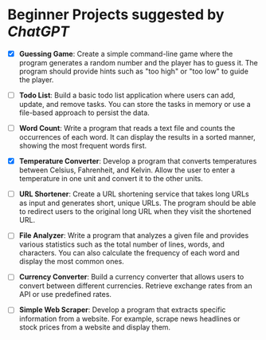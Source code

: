 # Beginner Projects suggested by _ChatGPT_

- [x] **Guessing Game**: Create a simple command-line game where the program generates a random number and the player has to guess it. The program should provide hints such as "too high" or "too low" to guide the player.

- [ ] **Todo List**: Build a basic todo list application where users can add, update, and remove tasks. You can store the tasks in memory or use a file-based approach to persist the data.

- [ ] **Word Count**: Write a program that reads a text file and counts the occurrences of each word. It can display the results in a sorted manner, showing the most frequent words first.

- [x] **Temperature Converter**: Develop a program that converts temperatures between Celsius, Fahrenheit, and Kelvin. Allow the user to enter a temperature in one unit and convert it to the other units.

- [ ] **URL Shortener**: Create a URL shortening service that takes long URLs as input and generates short, unique URLs. The program should be able to redirect users to the original long URL when they visit the shortened URL.

- [ ] **File Analyzer**: Write a program that analyzes a given file and provides various statistics such as the total number of lines, words, and characters. You can also calculate the frequency of each word and display the most common ones.

- [ ] **Currency Converter**: Build a currency converter that allows users to convert between different currencies. Retrieve exchange rates from an API or use predefined rates.

- [ ] **Simple Web Scraper**: Develop a program that extracts specific information from a website. For example, scrape news headlines or stock prices from a website and display them.
